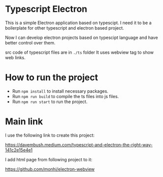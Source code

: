 # Typescript Electron 


This is a simple Electron application based on typescipt.
I need it to be a boilerplate for other typescript and electron based project.

Now I can develop electron projects based on typescipt language and have better control over them.


src code of typescript files are in `./ts` folder
It uses webview tag to show web links.


# How to run the project
* Run `npm install` to install necessary packages.
* Run `npm run build` to compile the ts files into js files.
* Run `npm run start` to run the project.


# Main link
I use the following link to create this project:

https://davembush.medium.com/typescript-and-electron-the-right-way-141c2e15e4e1

I add html page from following project to it: 

https://github.com/monhi/electron-webview

